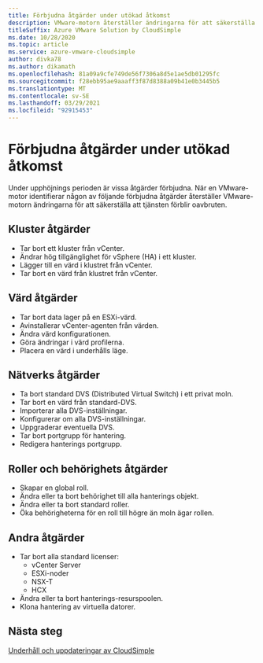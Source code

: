 ```yaml
---
title: Förbjudna åtgärder under utökad åtkomst
description: VMware-motorn återställer ändringarna för att säkerställa att tjänsten förblir oavbruten när VMware-motorn identifierar någon av följande förbjudna åtgärder.
titleSuffix: Azure VMware Solution by CloudSimple
ms.date: 10/28/2020
ms.topic: article
ms.service: azure-vmware-cloudsimple
author: divka78
ms.author: dikamath
ms.openlocfilehash: 81a09a9cfe749de56f7306a8d5e1ae5db01295fc
ms.sourcegitcommit: f28ebb95ae9aaaff3f87d8388a09b41e0b3445b5
ms.translationtype: MT
ms.contentlocale: sv-SE
ms.lasthandoff: 03/29/2021
ms.locfileid: "92915453"
---
```

# <a name="forbidden-actions-during-elevated-access"></a>Förbjudna åtgärder under utökad åtkomst

Under upphöjnings perioden är vissa åtgärder förbjudna. När en VMware-motor identifierar någon av följande förbjudna åtgärder återställer VMware-motorn ändringarna för att säkerställa att tjänsten förblir oavbruten.

## <a name="cluster-actions"></a>Kluster åtgärder

- Tar bort ett kluster från vCenter.
- Ändrar hög tillgänglighet för vSphere (HA) i ett kluster.
- Lägger till en värd i klustret från vCenter.
- Tar bort en värd från klustret från vCenter.

## <a name="host-actions"></a>Värd åtgärder

- Tar bort data lager på en ESXi-värd.
- Avinstallerar vCenter-agenten från värden.
- Ändra värd konfigurationen.
- Göra ändringar i värd profilerna.
- Placera en värd i underhålls läge.

## <a name="network-actions"></a>Nätverks åtgärder

- Ta bort standard DVS (Distributed Virtual Switch) i ett privat moln.
- Tar bort en värd från standard-DVS.
- Importerar alla DVS-inställningar.
- Konfigurerar om alla DVS-inställningar.
- Uppgraderar eventuella DVS.
- Tar bort portgrupp för hantering.
- Redigera hanterings portgrupp.

## <a name="roles-and-permissions-actions"></a>Roller och behörighets åtgärder

- Skapar en global roll.
- Ändra eller ta bort behörighet till alla hanterings objekt.
- Ändra eller ta bort standard roller.
- Öka behörigheterna för en roll till högre än moln ägar rollen.

## <a name="other-actions"></a>Andra åtgärder

- Tar bort alla standard licenser:
  - vCenter Server
  - ESXi-noder
  - NSX-T
  - HCX
- Ändra eller ta bort hanterings-resurspoolen.
- Klona hantering av virtuella datorer.


## <a name="next-steps"></a>Nästa steg
[Underhåll och uppdateringar av CloudSimple](cloudsimple-maintenance-updates.md) 
